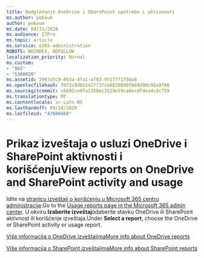 ```yaml
---
title: Nadgledanje OneDrive i SharePoint upotrebe i aktivnosti
ms.author: pebaum
author: pebaum
ms.date: 04/21/2020
ms.audience: ITPro
ms.topic: article
ms.service: o365-administration
ROBOTS: NOINDEX, NOFOLLOW
localization_priority: Normal
ms.custom:
- "865"
- "5300020"
ms.assetid: 2987a5c9-063a-4fa1-af03-951f7f1750a8
ms.openlocfilehash: 7bf2c8dbb542773fce8830890f869d9dc99a9f66
ms.sourcegitcommit: c6692ce0fa1358ec3529e59ca0ecdfdea4cdc759
ms.translationtype: MT
ms.contentlocale: sr-Latn-RS
ms.lasthandoff: 09/14/2020
ms.locfileid: "47666668"
---
```

# <a name="view-reports-on-onedrive-and-sharepoint-activity-and-usage"></a><span data-ttu-id="9652f-102">Prikaz izveštaja o usluzi OneDrive i SharePoint aktivnosti i korišćenju</span><span class="sxs-lookup"><span data-stu-id="9652f-102">View reports on OneDrive and SharePoint activity and usage</span></span>

<span data-ttu-id="9652f-103">Idite na [stranicu izveštaji o korišćenju u Microsoft 365 centru administracije](https://admin.microsoft.com/AdminPortal/Home).</span><span class="sxs-lookup"><span data-stu-id="9652f-103">Go to the [Usage reports page in the Microsoft 365 admin center](https://admin.microsoft.com/AdminPortal/Home).</span></span> <span data-ttu-id="9652f-104">U okviru **Izaberite izveštaj**odaberite stavku OneDrive ili SharePoint aktivnost ili korišćenje izveštaja.</span><span class="sxs-lookup"><span data-stu-id="9652f-104">Under **Select a report**, choose the OneDrive or SharePoint activity or usage report.</span></span>
  
[<span data-ttu-id="9652f-105">Više informacija o OneDrive izveštajima</span><span class="sxs-lookup"><span data-stu-id="9652f-105">More info about OneDrive reports</span></span>](https://go.microsoft.com/fwlink/?linkid=875239)
  
[<span data-ttu-id="9652f-106">Više informacija o SharePoint izveštajima</span><span class="sxs-lookup"><span data-stu-id="9652f-106">More info about SharePoint reports</span></span>](https://go.microsoft.com/fwlink/?linkid=875240)
  